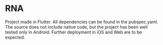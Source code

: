 # RNA

Project made in Flutter. All dependencies can be found in the pubspec.yaml.
The source does not include native code, but the project has been well tested only in Android. Further deployment in iOS and Web are to be expected.

